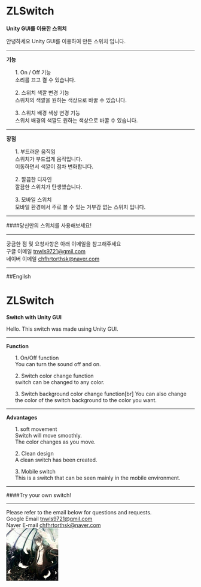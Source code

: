 # ZLSwitch
**Unity GUI를 이용한 스위치**

안녕하세요
 Unity GUI를 이용하여 만든 스위치 입니다.
***
**기능**
<ul>1. On / Off 기능<br>
 소리를 끄고 켤 수 있습니다.</ul>

<ul>2. 스위치 색깔 변경 기능<br> 스위치의 색깔을 원하는 색상으로 바꿀 수 있습니다.</ul>

<ul>3. 스위치 배경 색상 변경 기능<br>
 스위치 배경의 색깔도 원하는 색상으로 바꿀 수 있습니다.</ul>

---

**장점**
<ol>1. 부드러운 움직임<br>
스위치가 부드럽게 움직입니다.<br>
이동하면서 색깔이 점차 변화합니다.</ol>

<ol>2. 깔끔한 디자인<br>
깔끔한 스위치가 탄생했습니다.</ol>

<ol>3. 모바일 스위치<br>
모바일 환경에서 주로 볼 수 있는 거부감 없는 스위치 입니다.</ol>

___

####당신만의 스위치를 사용해보세요!

___

궁금한 점 및 요청사항은 아래 이메일을 참고해주세요<br>
구글 이메일 tnwls9721@gmil.com<br>
네이버 이메일 chfhrtorthsk@naver.com<br>

***
##Engilsh

# ZLSwitch
**Switch with Unity GUI**

Hello.
This switch was made using Unity GUI.
***
**Function**
<ul>1. On/Off function</br>
You can turn the sound off and on.</ul>

<ul>2. Switch color change function <br> switch can be changed to any color.</ul>

<ul>3. Switch background color change function[br]
You can also change the color of the switch background to the color you want.</ul>

---

**Advantages**
<ol>1. soft movement</br>
Switch will move smoothly.<br>
The color changes as you move.</ol>

<ol>2. Clean design <br>
A clean switch has been created.</ol>

<ol>3. Mobile switch <br>
This is a switch that can be seen mainly in the mobile environment.</ol>

___

####Try your own switch!

___

Please refer to the email below for questions and requests.<br>
Google Email tnwls9721@gmil.com<br>
Naver E-mail chfhrtorthsk@naver.com<br>
![anima](./Image/anima.png)